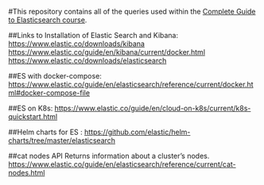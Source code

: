 #This repository contains all of the queries used within the [Complete Guide to Elasticsearch course](https://l.codingexplained.com/course/elasticsearch?src=github).

##Links to Installation of Elastic Search and Kibana:
https://www.elastic.co/downloads/kibana
https://www.elastic.co/guide/en/kibana/current/docker.html
https://www.elastic.co/downloads/elasticsearch

##ES with docker-compose:
https://www.elastic.co/guide/en/elasticsearch/reference/current/docker.html#docker-compose-file

##ES on K8s:
https://www.elastic.co/guide/en/cloud-on-k8s/current/k8s-quickstart.html

##Helm charts for ES :
https://github.com/elastic/helm-charts/tree/master/elasticsearch


##cat nodes API
Returns information about a cluster’s nodes.
https://www.elastic.co/guide/en/elasticsearch/reference/current/cat-nodes.html
